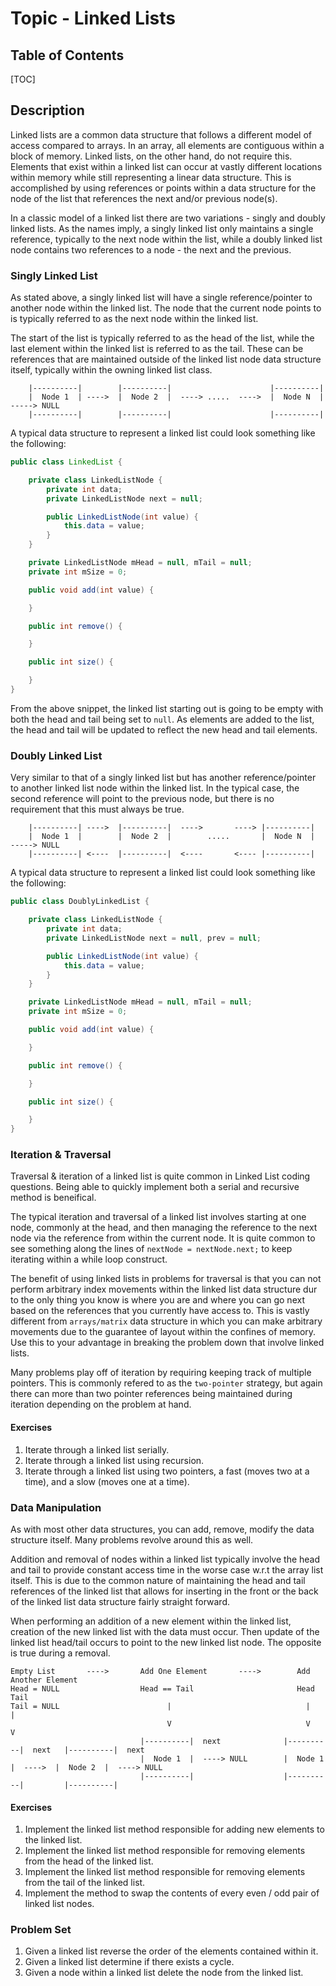 # Topic - Linked Lists
## Table of Contents
[TOC]

## Description
Linked lists are a common data structure that follows a different model of access compared to arrays.  In an array, all elements are contiguous within a block of memory. Linked lists, on the other hand, do not require this.  Elements that exist within a linked list can occur at vastly different locations within memory while still representing a linear data structure.  This is accomplished by using references or points within a data structure for the node of the list that references the next and/or previous node(s).

In a classic model of a linked list there are two variations - singly and doubly linked lists.  As the names imply, a singly linked list only maintains a single reference, typically to the next node within the list, while a doubly linked list node contains two references to a node - the next and the previous.

### Singly Linked List
As stated above, a singly linked list will have a single reference/pointer to another node within the linked list.  The node that the current node points to is typically referred to as the next node within the linked list.

The start of the list is typically referred to as the head of the list, while the last element within the linked list is referred to as the tail.  These can be references that are maintained outside of the linked list node data structure itself, typically within the owning linked list class.

```
    |----------|        |----------|                      |----------|
    |  Node 1  | ---->  |  Node 2  |  ----> .....  ---->  |  Node N  |  -----> NULL
    |----------|        |----------|                      |----------|
```

A typical data structure to represent a linked list could look something like the following:

```java
public class LinkedList {

    private class LinkedListNode {
        private int data;
        private LinkedListNode next = null;

        public LinkedListNode(int value) {
            this.data = value;
        }
    }

    private LinkedListNode mHead = null, mTail = null;
    private int mSize = 0;

    public void add(int value) {

    }

    public int remove() {

    }

    public int size() {

    }
}
```

From the above snippet, the linked list starting out is going to be empty with both the head and tail being set to `null`.  As elements are added to the list, the head and tail will be updated to reflect the new head and tail elements.

### Doubly Linked List
Very similar to that of a singly linked list but has another reference/pointer to another linked list node within the linked list.  In the typical case, the second reference will point to the previous node, but there is no requirement that this must always be true.

```
    |----------| ---->  |----------|  ---->       ----> |----------|
    |  Node 1  |        |  Node 2  |        .....       |  Node N  |  -----> NULL
    |----------| <----  |----------|  <----       <---- |----------|
```

A typical data structure to represent a linked list could look something like the following:

```java
public class DoublyLinkedList {

    private class LinkedListNode {
        private int data;
        private LinkedListNode next = null, prev = null;

        public LinkedListNode(int value) {
            this.data = value;
        }
    }

    private LinkedListNode mHead = null, mTail = null;
    private int mSize = 0;

    public void add(int value) {

    }

    public int remove() {

    }

    public int size() {

    }
}
```

### Iteration & Traversal
Traversal & iteration of a linked list is quite common in Linked List coding questions.  Being able to quickly implement both a serial and recursive method is beneifical.

The typical iteration and traversal of a linked list involves starting at one node, commonly at the head, and then managing the reference to the next node via the reference from within the current node.  It is quite common to see something along the lines of `nextNode = nextNode.next;` to keep iterating within a while loop construct.

The benefit of using linked lists in problems for traversal is that you can not perform arbitrary index movements within the linked list data structure dur to the only thing you know is where you are and where you can go next based on the references that you currently have access to.  This is vastly different from `arrays/matrix` data structure in which you can make arbitrary movements due to the guarantee of layout within the confines of memory.  Use this to your advantage in breaking the problem down that involve linked lists.

Many problems play off of iteration by requiring keeping track of multiple pointers.  This is commonly refered to as the `two-pointer` strategy, but again there can more than two pointer references being maintained during iteration depending on the problem at hand.

#### Exercises

1. Iterate through a linked list serially.
1. Iterate through a linked list using recursion.
1. Iterate through a linked list using two pointers, a fast (moves two at a time), and a slow (moves one at a time).

### Data Manipulation
As with most other data structures, you can add, remove, modify the data structure itself. Many problems revolve around this as well.

Addition and removal of nodes within a linked list typically involve the head and tail to provide constant access time in the worse case w.r.t the array list itself.  This is due to the common nature of maintaining the head and tail references of the linked list that allows for inserting in the front or the back of the linked list data structure fairly straight forward.

When performing an addition of a new element within the linked list, creation of the new linked list with the data must occur.  Then update of the linked list head/tail occurs to point to the new linked list node.  The opposite is true during a removal.

```
Empty List       ---->       Add One Element       ---->        Add Another Element
Head = NULL                  Head == Tail                       Head                 Tail
Tail = NULL                        |                              |                   |
                                   V                              V                   V
                             |----------|  next              |----------|  next   |----------|  next
                             |  Node 1  |  ----> NULL        |  Node 1  |  ---->  |  Node 2  |  ----> NULL
                             |----------|                    |----------|         |----------|
```

#### Exercises

1. Implement the linked list method responsible for adding new elements to the linked list.
1. Implement the linked list method responsible for removing elements from the head of the linked list.
1. Implement the linked list method responsible for removing elements from the tail of the linked list.
1. Implement the method to swap the contents of every even / odd pair of linked list nodes.

### Problem Set
1. Given a linked list reverse the order of the elements contained within it.
1. Given a linked list determine if there exists a cycle.
1. Given a node within a linked list delete the node from the linked list.